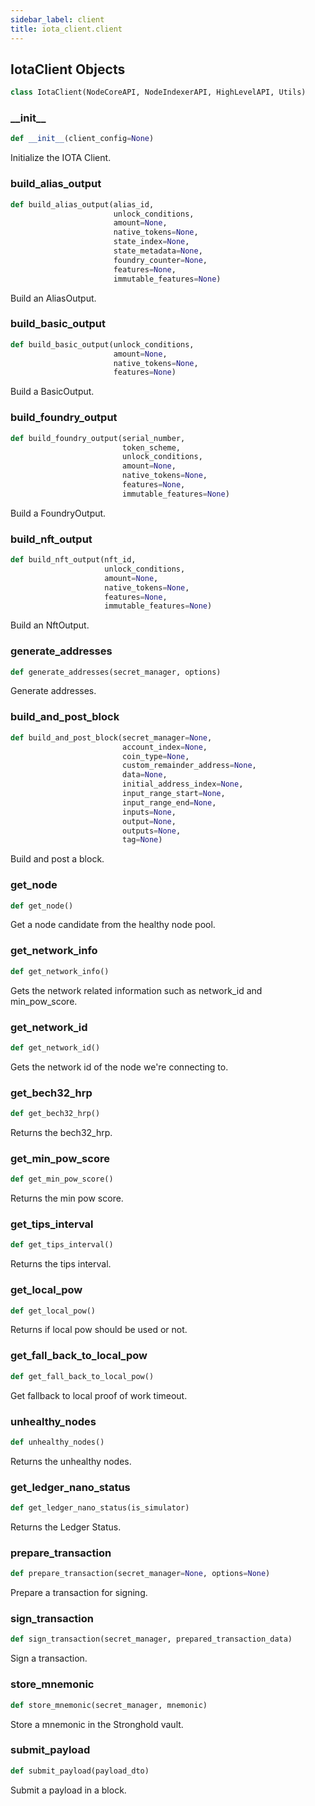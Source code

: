 ```yaml
---
sidebar_label: client
title: iota_client.client
---
```


## IotaClient Objects

```python
class IotaClient(NodeCoreAPI, NodeIndexerAPI, HighLevelAPI, Utils)
```

### \_\_init\_\_

```python
def __init__(client_config=None)
```

Initialize the IOTA Client.

### build\_alias\_output

```python
def build_alias_output(alias_id,
                       unlock_conditions,
                       amount=None,
                       native_tokens=None,
                       state_index=None,
                       state_metadata=None,
                       foundry_counter=None,
                       features=None,
                       immutable_features=None)
```

Build an AliasOutput.

### build\_basic\_output

```python
def build_basic_output(unlock_conditions,
                       amount=None,
                       native_tokens=None,
                       features=None)
```

Build a BasicOutput.

### build\_foundry\_output

```python
def build_foundry_output(serial_number,
                         token_scheme,
                         unlock_conditions,
                         amount=None,
                         native_tokens=None,
                         features=None,
                         immutable_features=None)
```

Build a FoundryOutput.

### build\_nft\_output

```python
def build_nft_output(nft_id,
                     unlock_conditions,
                     amount=None,
                     native_tokens=None,
                     features=None,
                     immutable_features=None)
```

Build an NftOutput.

### generate\_addresses

```python
def generate_addresses(secret_manager, options)
```

Generate addresses.

### build\_and\_post\_block

```python
def build_and_post_block(secret_manager=None, 
                         account_index=None,
                         coin_type=None,
                         custom_remainder_address=None,
                         data=None,
                         initial_address_index=None,
                         input_range_start=None,
                         input_range_end=None,
                         inputs=None,
                         output=None,
                         outputs=None,
                         tag=None)
```

Build and post a block.

### get\_node

```python
def get_node()
```

Get a node candidate from the healthy node pool.

### get\_network\_info

```python
def get_network_info()
```

Gets the network related information such as network_id and min_pow_score.

### get\_network\_id

```python
def get_network_id()
```

Gets the network id of the node we&#x27;re connecting to.

### get\_bech32\_hrp

```python
def get_bech32_hrp()
```

Returns the bech32_hrp.

### get\_min\_pow\_score

```python
def get_min_pow_score()
```

Returns the min pow score.

### get\_tips\_interval

```python
def get_tips_interval()
```

Returns the tips interval.

### get\_local\_pow

```python
def get_local_pow()
```

Returns if local pow should be used or not.

### get\_fall\_back\_to\_local\_pow

```python
def get_fall_back_to_local_pow()
```

Get fallback to local proof of work timeout.

### unhealthy\_nodes

```python
def unhealthy_nodes()
```

Returns the unhealthy nodes.

### get\_ledger\_nano\_status

```python
def get_ledger_nano_status(is_simulator)
```

Returns the Ledger Status.

### prepare\_transaction

```python
def prepare_transaction(secret_manager=None, options=None)
```

Prepare a transaction for signing.

### sign\_transaction

```python
def sign_transaction(secret_manager, prepared_transaction_data)
```

Sign a transaction.

### store\_mnemonic

```python
def store_mnemonic(secret_manager, mnemonic)
```

Store a mnemonic in the Stronghold vault.

### submit\_payload

```python
def submit_payload(payload_dto)
```

Submit a payload in a block.

